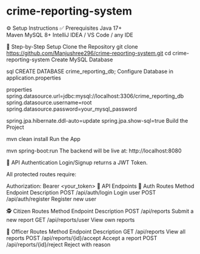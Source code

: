 ﻿# crime-reporting-system
⚙️ Setup Instructions
✅ Prerequisites
Java 17+  
Maven
MySQL 8+
IntelliJ IDEA / VS Code / any IDE

🔧 Step-by-Step Setup
Clone the Repository
git clone https://github.com/Manjushree296/crime-reporting-system.git
cd crime-reporting-system
Create MySQL Database

sql
CREATE DATABASE crime_reporting_db;
Configure Database in application.properties

properties
spring.datasource.url=jdbc:mysql://localhost:3306/crime_reporting_db
spring.datasource.username=root
spring.datasource.password=your_mysql_password

spring.jpa.hibernate.ddl-auto=update
spring.jpa.show-sql=true
Build the Project

mvn clean install
Run the App

mvn spring-boot:run
The backend will be live at: http://localhost:8080

🔐 API Authentication
Login/Signup returns a JWT Token.

All protected routes require:

Authorization: Bearer <your_token>
🧪 API Endpoints
👤 Auth Routes
Method	Endpoint	Description
POST	/api/auth/login	Login user
POST	/api/auth/register	Register new user

🕵️ Citizen Routes
Method	Endpoint	Description
POST	/api/reports	Submit a new report
GET	/api/reports/user	View own reports

👮 Officer Routes
Method	Endpoint	Description
GET	/api/reports	View all reports
POST	/api/reports/{id}/accept	Accept a report
POST	/api/reports/{id}/reject	Reject with reason




